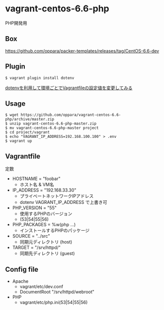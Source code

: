 # vagrant-centos-6.6-php

PHP開発用


## Box

<https://github.com/oppara/packer-templates/releases/tag/CentOS-6.6-dev>



## Plugin

```shell
$ vagrant plugin install dotenv
```

[dotenvを利用して環境ごとでVagrantfileの設定値を変更してみる](http://blog.glidenote.com/blog/2014/02/26/vagrant-dotenv/)



## Usage

```shell
$ wget https://github.com/oppara/vagrant-centos-6.6-php/archive/master.zip
$ unzip vagrant-centos-6.6-php-master.zip
$ mv vagrant-centos-6.6-php-master project
$ cd project/vagrant
$ echo "VAGRANT_IP_ADDRESS=192.168.100.100" > .env
$ vagrant up
```


## Vagrantfile

定数

- HOSTNAME = "foobar"
  - ホスト名 & VM名
- IP_ADDRESS = "192.168.33.30"
  - プライベートネットワークIPアドレス
  - dotenv VAGRANT_IP_ADDRESS で上書き可
- PHP_VERSION = "55"
  - 使用するPHPのバージョン
  - (53|54|55|56)
- PHP_PACKAGES = %w(php ...)
  - インストールするPHPのパッケージ
- SOURCE = "../src"
  - 同期元ディレクトリ (host)
- TARGET = "/srv/httpd/"
  - 同期先ディレクトリ (guest)



## Config file

- Apache
  - vagrant/etc/dev.conf
  - DocumentRoot "/srv/httpd/webroot"
- PHP
  - vagrant/etc/php.ini(53|54|55|56)


